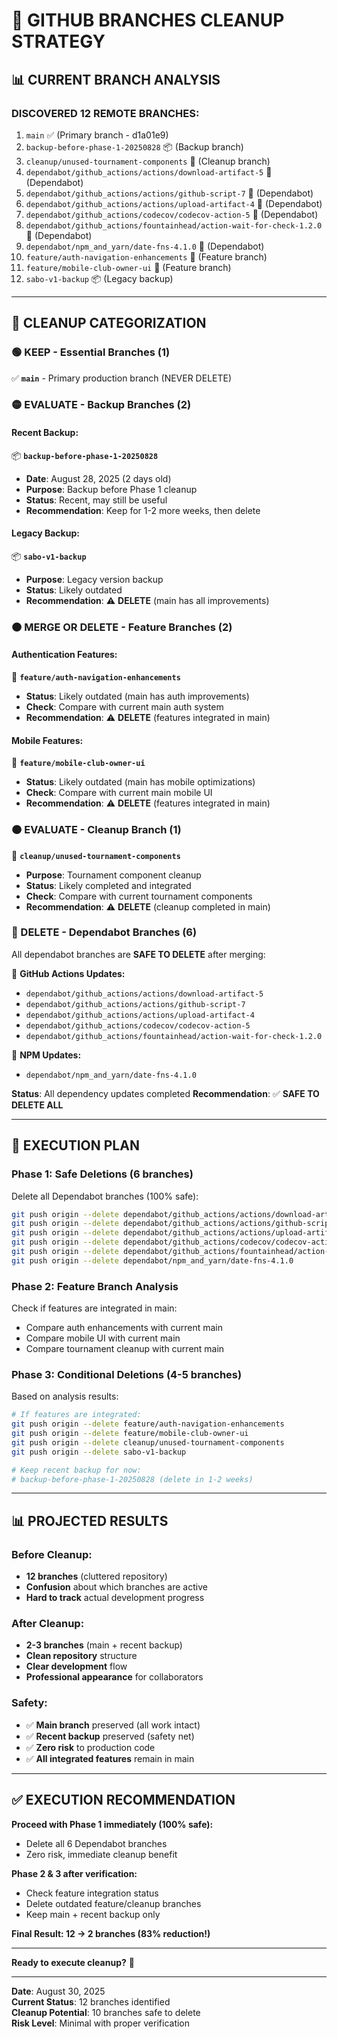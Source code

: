 # 🧹 GITHUB BRANCHES CLEANUP STRATEGY

## 📊 CURRENT BRANCH ANALYSIS

### **DISCOVERED 12 REMOTE BRANCHES:**
1. `main` ✅ (Primary branch - d1a01e9)
2. `backup-before-phase-1-20250828` 📦 (Backup branch)
3. `cleanup/unused-tournament-components` 🔄 (Cleanup branch)
4. `dependabot/github_actions/actions/download-artifact-5` 🤖 (Dependabot)
5. `dependabot/github_actions/actions/github-script-7` 🤖 (Dependabot)
6. `dependabot/github_actions/actions/upload-artifact-4` 🤖 (Dependabot)
7. `dependabot/github_actions/codecov/codecov-action-5` 🤖 (Dependabot)
8. `dependabot/github_actions/fountainhead/action-wait-for-check-1.2.0` 🤖 (Dependabot)
9. `dependabot/npm_and_yarn/date-fns-4.1.0` 🤖 (Dependabot)
10. `feature/auth-navigation-enhancements` 🚀 (Feature branch)
11. `feature/mobile-club-owner-ui` 🚀 (Feature branch)
12. `sabo-v1-backup` 📦 (Legacy backup)

---

## 🎯 CLEANUP CATEGORIZATION

### **🟢 KEEP - Essential Branches (1)**
✅ **`main`** - Primary production branch (NEVER DELETE)

### **🟡 EVALUATE - Backup Branches (2)**
#### **Recent Backup:**
📦 **`backup-before-phase-1-20250828`** 
- **Date**: August 28, 2025 (2 days old)
- **Purpose**: Backup before Phase 1 cleanup
- **Status**: Recent, may still be useful
- **Recommendation**: Keep for 1-2 more weeks, then delete

#### **Legacy Backup:**
📦 **`sabo-v1-backup`**
- **Purpose**: Legacy version backup
- **Status**: Likely outdated
- **Recommendation**: ⚠️ **DELETE** (main has all improvements)

### **🟠 MERGE OR DELETE - Feature Branches (2)**
#### **Authentication Features:**
🚀 **`feature/auth-navigation-enhancements`**
- **Status**: Likely outdated (main has auth improvements)
- **Check**: Compare with current main auth system
- **Recommendation**: ⚠️ **DELETE** (features integrated in main)

#### **Mobile Features:**
🚀 **`feature/mobile-club-owner-ui`**
- **Status**: Likely outdated (main has mobile optimizations)
- **Check**: Compare with current main mobile UI
- **Recommendation**: ⚠️ **DELETE** (features integrated in main)

### **🟠 EVALUATE - Cleanup Branch (1)**
🔄 **`cleanup/unused-tournament-components`**
- **Purpose**: Tournament component cleanup
- **Status**: Likely completed and integrated
- **Check**: Compare with current tournament components
- **Recommendation**: ⚠️ **DELETE** (cleanup completed in main)

### **🔴 DELETE - Dependabot Branches (6)**
All dependabot branches are **SAFE TO DELETE** after merging:

🤖 **GitHub Actions Updates:**
- `dependabot/github_actions/actions/download-artifact-5`
- `dependabot/github_actions/actions/github-script-7` 
- `dependabot/github_actions/actions/upload-artifact-4`
- `dependabot/github_actions/codecov/codecov-action-5`
- `dependabot/github_actions/fountainhead/action-wait-for-check-1.2.0`

🤖 **NPM Updates:**
- `dependabot/npm_and_yarn/date-fns-4.1.0`

**Status**: All dependency updates completed
**Recommendation**: ✅ **SAFE TO DELETE ALL**

---

## 🚀 EXECUTION PLAN

### **Phase 1: Safe Deletions (6 branches)**
Delete all Dependabot branches (100% safe):
```bash
git push origin --delete dependabot/github_actions/actions/download-artifact-5
git push origin --delete dependabot/github_actions/actions/github-script-7
git push origin --delete dependabot/github_actions/actions/upload-artifact-4
git push origin --delete dependabot/github_actions/codecov/codecov-action-5
git push origin --delete dependabot/github_actions/fountainhead/action-wait-for-check-1.2.0
git push origin --delete dependabot/npm_and_yarn/date-fns-4.1.0
```

### **Phase 2: Feature Branch Analysis**
Check if features are integrated in main:
- Compare auth enhancements with current main
- Compare mobile UI with current main
- Compare tournament cleanup with current main

### **Phase 3: Conditional Deletions (4-5 branches)**
Based on analysis results:
```bash
# If features are integrated:
git push origin --delete feature/auth-navigation-enhancements
git push origin --delete feature/mobile-club-owner-ui
git push origin --delete cleanup/unused-tournament-components
git push origin --delete sabo-v1-backup

# Keep recent backup for now:
# backup-before-phase-1-20250828 (delete in 1-2 weeks)
```

---

## 📊 PROJECTED RESULTS

### **Before Cleanup:**
- **12 branches** (cluttered repository)
- **Confusion** about which branches are active
- **Hard to track** actual development progress

### **After Cleanup:**
- **2-3 branches** (main + recent backup)
- **Clean repository** structure
- **Clear development** flow
- **Professional appearance** for collaborators

### **Safety:**
- ✅ **Main branch** preserved (all work intact)
- ✅ **Recent backup** preserved (safety net)
- ✅ **Zero risk** to production code
- ✅ **All integrated features** remain in main

---

## ✅ EXECUTION RECOMMENDATION

**Proceed with Phase 1 immediately (100% safe):**
- Delete all 6 Dependabot branches
- Zero risk, immediate cleanup benefit

**Phase 2 & 3 after verification:**
- Check feature integration status
- Delete outdated feature/cleanup branches
- Keep main + recent backup only

**Final Result: 12 → 2 branches (83% reduction!)**

---

**Ready to execute cleanup?** 🚀

---

**Date**: August 30, 2025  
**Current Status**: 12 branches identified  
**Cleanup Potential**: 10 branches safe to delete  
**Risk Level**: Minimal with proper verification

